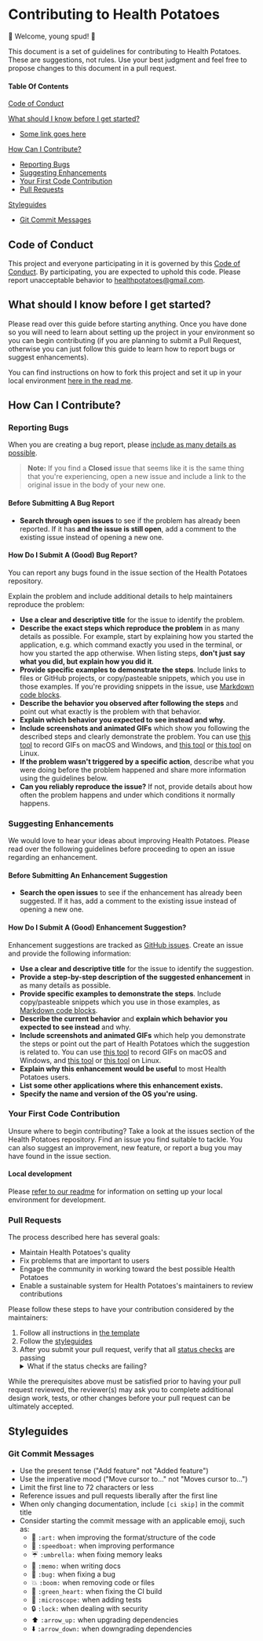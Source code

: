 # Contributing to Health Potatoes

:high_brightness: Welcome, young spud! :high_brightness:

This document is a set of guidelines for contributing to Health Potatoes. These are suggestions, not rules. Use your best judgment and feel free to propose changes to this document in a pull request.

#### Table Of Contents

[Code of Conduct](#code-of-conduct)

[What should I know before I get started?](#what-should-i-know-before-i-get-started)

- [Some link goes here](#some-link)

[How Can I Contribute?](#how-can-i-contribute)

- [Reporting Bugs](#reporting-bugs)
- [Suggesting Enhancements](#suggesting-enhancements)
- [Your First Code Contribution](#your-first-code-contribution)
- [Pull Requests](#pull-requests)

[Styleguides](#styleguides)

- [Git Commit Messages](#git-commit-messages)

## Code of Conduct

This project and everyone participating in it is governed by this [Code of Conduct](CODEOFCONDUCT.md). By participating, you are expected to uphold this code. Please report unacceptable behavior to [healthpotatoes@gmail.com](mailto:healthpotatoes@gmail.com).

## What should I know before I get started?

Please read over this guide before starting anything. Once you have done so you will need to learn about setting up the project in your environment so you can begin contributing (if you are planning to submit a Pull Request, otherwise you can just follow this guide to learn how to report bugs or suggest enhancements).

You can find instructions on how to fork this project and set it up in your local environment [here in the read me](README.md).

## How Can I Contribute?

### Reporting Bugs

When you are creating a bug report, please [include as many details as possible](#how-do-i-submit-a-good-bug-report).

> **Note:** If you find a **Closed** issue that seems like it is the same thing that you're experiencing, open a new issue and include a link to the original issue in the body of your new one.

#### Before Submitting A Bug Report

- **Search through open issues** to see if the problem has already been reported. If it has **and the issue is still open**, add a comment to the existing issue instead of opening a new one.

#### How Do I Submit A (Good) Bug Report?

You can report any bugs found in the issue section of the Health Potatoes repository.

Explain the problem and include additional details to help maintainers reproduce the problem:

- **Use a clear and descriptive title** for the issue to identify the problem.
- **Describe the exact steps which reproduce the problem** in as many details as possible. For example, start by explaining how you started the application, e.g. which command exactly you used in the terminal, or how you started the app otherwise. When listing steps, **don't just say what you did, but explain how you did it**.
- **Provide specific examples to demonstrate the steps**. Include links to files or GitHub projects, or copy/pasteable snippets, which you use in those examples. If you're providing snippets in the issue, use [Markdown code blocks](https://help.github.com/articles/markdown-basics/#multiple-lines).
- **Describe the behavior you observed after following the steps** and point out what exactly is the problem with that behavior.
- **Explain which behavior you expected to see instead and why.**
- **Include screenshots and animated GIFs** which show you following the described steps and clearly demonstrate the problem. You can use [this tool](https://www.cockos.com/licecap/) to record GIFs on macOS and Windows, and [this tool](https://github.com/colinkeenan/silentcast) or [this tool](https://github.com/GNOME/byzanz) on Linux.
- **If the problem wasn't triggered by a specific action**, describe what you were doing before the problem happened and share more information using the guidelines below.
- **Can you reliably reproduce the issue?** If not, provide details about how often the problem happens and under which conditions it normally happens.

### Suggesting Enhancements

We would love to hear your ideas about improving Health Potatoes. Please read over the following guidelines before proceeding to open an issue regarding an enhancement.

#### Before Submitting An Enhancement Suggestion

- **Search the open issues** to see if the enhancement has already been suggested. If it has, add a comment to the existing issue instead of opening a new one.

#### How Do I Submit A (Good) Enhancement Suggestion?

Enhancement suggestions are tracked as [GitHub issues](https://guides.github.com/features/issues/). Create an issue and provide the following information:

- **Use a clear and descriptive title** for the issue to identify the suggestion.
- **Provide a step-by-step description of the suggested enhancement** in as many details as possible.
- **Provide specific examples to demonstrate the steps**. Include copy/pasteable snippets which you use in those examples, as [Markdown code blocks](https://help.github.com/articles/markdown-basics/#multiple-lines).
- **Describe the current behavior** and **explain which behavior you expected to see instead** and why.
- **Include screenshots and animated GIFs** which help you demonstrate the steps or point out the part of Health Potatoes which the suggestion is related to. You can use [this tool](https://www.cockos.com/licecap/) to record GIFs on macOS and Windows, and [this tool](https://github.com/colinkeenan/silentcast) or [this tool](https://github.com/GNOME/byzanz) on Linux.
- **Explain why this enhancement would be useful** to most Health Potatoes users.
- **List some other applications where this enhancement exists.**
- **Specify the name and version of the OS you're using.**

### Your First Code Contribution

Unsure where to begin contributing? Take a look at the issues section of the Health Potatoes repository. Find an issue you find suitable to tackle. You can also suggest an improvement, new feature, or report a bug you may have found in the issue section.

#### Local development

Please [refer to our readme](README.md) for information on setting up your local environment for development.

### Pull Requests

The process described here has several goals:

- Maintain Health Potatoes's quality
- Fix problems that are important to users
- Engage the community in working toward the best possible Health Potatoes
- Enable a sustainable system for Health Potatoes's maintainers to review contributions

Please follow these steps to have your contribution considered by the maintainers:

1. Follow all instructions in [the template](PULL_REQUEST_TEMPLATE.md)
2. Follow the [styleguides](#styleguides)
3. After you submit your pull request, verify that all [status checks](https://help.github.com/articles/about-status-checks/) are passing <details><summary>What if the status checks are failing?</summary>If a status check is failing, and you believe that the failure is unrelated to your change, please leave a comment on the pull request explaining why you believe the failure is unrelated. A maintainer will re-run the status check for you. If we conclude that the failure was a false positive, then we will open an issue to track that problem with our status check suite.</details>

While the prerequisites above must be satisfied prior to having your pull request reviewed, the reviewer(s) may ask you to complete additional design work, tests, or other changes before your pull request can be ultimately accepted.

## Styleguides

### Git Commit Messages

- Use the present tense ("Add feature" not "Added feature")
- Use the imperative mood ("Move cursor to..." not "Moves cursor to...")
- Limit the first line to 72 characters or less
- Reference issues and pull requests liberally after the first line
- When only changing documentation, include `[ci skip]` in the commit title
- Consider starting the commit message with an applicable emoji, such as:
  - :art: `:art:` when improving the format/structure of the code
  - :speedboat: `:speedboat:` when improving performance
  - :umbrella: `:umbrella:` when fixing memory leaks
  - :memo: `:memo:` when writing docs
  - :bug: `:bug:` when fixing a bug
  - :boom: `:boom:` when removing code or files
  - :green_heart: `:green_heart:` when fixing the CI build
  - :microscope: `:microscope:` when adding tests
  - :lock: `:lock:` when dealing with security
  - :arrow_up: `:arrow_up:` when upgrading dependencies
  - :arrow_down: `:arrow_down:` when downgrading dependencies
